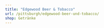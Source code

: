 ```yaml
---
title: "Edgewood Beer & Tobacco"
url: /pittsburgh/edgewood-beer-und-tobacco/
shop: Getränke
---
```

